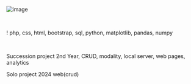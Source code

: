 ![image](https://github.com/padrigon-lynbert/proj_web_sem2_y2/assets/123610073/2cf94613-7ab2-4290-a918-2c9202a10902) 

<br>


! php, css, html, bootstrap, sql, python, matplotlib, pandas, numpy 

<br>

Succession project 2nd Year, CRUD, modality, local server, web pages, analytics

Solo project 2024 web(crud)
